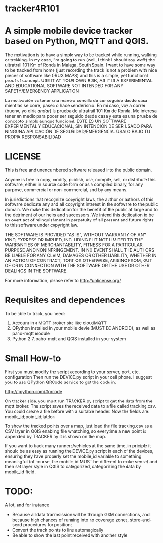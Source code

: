 # tracker4R101

A simple mobile device tracker based on Python, MQTT and QGIS.
==============================================================

The motivation is to have a simple way to be tracked while running, walking or trekking. In my case, I'm going to run (well, I think I should say *walk*) the ultratrail
101 Km of Ronda in Malaga, South Spain. I want to have some way to be tracked from home (just recording the track
is not a problem with nice pieces of software like ORUX MAPS) and this is a simple, yet functional proof of concept.
USE IT AT YOUR OWN RISK, AS IT IS A EXPERIMENTAL AND EDUCATIONAL SOFTWARE NOT INTENDED FOR ANY SAFETY/EMERGENCY APPLICATION

La motivación es tener una manera sencilla de ser seguido desde casa mientras se corre, pasea o hace senderismo.
En mi caso, voy a correr (bueno, yo diría *andar*) la prueba de ultratrail 101 Km de Ronda. Me interesa tener un medio para 
poder ser seguido desde casa y esta es una prueba de concepto simple aunque funcional.
ESTE ES UN SOFTWARE EXPERIMENTAL Y EDUCACIONAL, SIN INTENCIÓN DE SER USADO PARA NINGUNA APLICACIÓN DE SEGURIDAD/EMERGENCIA. ÚSALO BAJO TU PROPIA RESPONSABILIDAD


LICENSE
=======
This is free and unencumbered software released into the public domain.

Anyone is free to copy, modify, publish, use, compile, sell, or
distribute this software, either in source code form or as a compiled
binary, for any purpose, commercial or non-commercial, and by any
means.

In jurisdictions that recognize copyright laws, the author or authors
of this software dedicate any and all copyright interest in the
software to the public domain. We make this dedication for the benefit
of the public at large and to the detriment of our heirs and
successors. We intend this dedication to be an overt act of
relinquishment in perpetuity of all present and future rights to this
software under copyright law.

THE SOFTWARE IS PROVIDED "AS IS", WITHOUT WARRANTY OF ANY KIND,
EXPRESS OR IMPLIED, INCLUDING BUT NOT LIMITED TO THE WARRANTIES OF
MERCHANTABILITY, FITNESS FOR A PARTICULAR PURPOSE AND NONINFRINGEMENT.
IN NO EVENT SHALL THE AUTHORS BE LIABLE FOR ANY CLAIM, DAMAGES OR
OTHER LIABILITY, WHETHER IN AN ACTION OF CONTRACT, TORT OR OTHERWISE,
ARISING FROM, OUT OF OR IN CONNECTION WITH THE SOFTWARE OR THE USE OR
OTHER DEALINGS IN THE SOFTWARE.

For more information, please refer to <http://unlicense.org/>

Requisites and dependences
==========================
To be able to track, you need:

1) Account in a MQTT broker site like cloudMQTT
2) QPython installed in your mobile devie (MUST BE ANDROID), as well as paho-mqtt module
3) Python 2.7, paho-mqtt and QGIS installed in your system

Small How-to
============

First you must modify the script according to your server, port, etc. configuration
Then run the DEVICE.py script in your cell phone. I suggest you to use QPython QRCode service to get the code in:

http://qpython.com/#qrcode

On tracker side, you must run TRACKER.py script to get the data from the mqtt broker.
The script saves the received data to a file called tracking.csv. You could create a file before with a suitable
header. Now the fields are:
mobile_id;point_id;lat;lon

To show the tracked points over a map, just load the file tracking.csv
as a CSV layer in QGIS enabling file whatching, so everytime a new point is appended by TRACKER.py it is shown on the map.

If you want to track many runners/vehicles at the same time, in priciple it should be as easy as running the
DEVICE.py script in each of the devices, ensuring they have properly set the mobile_id variable to something meaningful
(of course, the mobile_id MUST be different to make sense) and then set layer style in QGIS to categorized, 
categorizing the data by mobile_id field.

TODO:
=====
A lot, and for instance
- Because all data tranmsission will be through GSM connections, and because high chances of 
  running into no coverage zones, store-and-send procedures for positions.
- Convert the track points to line automagically
- Be able to show the last point received with another style
  



